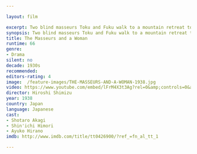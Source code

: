 ```yaml
---

layout: film

excerpt: Two blind masseurs Toku and Fuku walk to a mountain retreat to work for the season. The film follows Toku and his interactions with his blind colleagues and various guests from the inns. Toku is attracted to a mysterious single woman, whom he can tell is from Tokyo by her scent. She is intrigued by him, but also makes friends with another visitor from Tokyo who is traveling with his young nephew. The bored nephew, looking for amusement, meets with the woman from Tokyo, as well as with Toku. A rash of thefts at the inns soon after they arrive causes Toku suspect one of these guests
synopsis: Two blind masseurs Toku and Fuku walk to a mountain retreat to work for the season. The film follows Toku and his interactions with his blind colleagues and various guests from the inns. Toku is attracted to a mysterious single woman, whom he can tell is from Tokyo by her scent. She is intrigued by him, but also makes friends with another visitor from Tokyo who is traveling with his young nephew. The bored nephew, looking for amusement, meets with the woman from Tokyo, as well as with Toku. A rash of thefts at the inns soon after they arrive causes Toku suspect one of these guests
title: The Masseurs and a Woman
runtime: 66
genre: 
- Drama
silent: no
decade: 1930s
recommended: 
editors-rating: 4
image:  /feature-images/THE-MASSEURS-AND-A-WOMAN-1938.jpg  
video: https://www.youtube.com/embed/lFrM4X3t3Ag?rel=0&amp;controls=0&amp;showinfo=0
director: Hiroshi Shimizu 
year: 1938
country: Japan
language: Japanese 
cast:
- Shotaro Akagi
- Shin'ichi Himori
- Ayuko Hirano
imdb: http://www.imdb.com/title/tt0426900/?ref_=fn_al_tt_1

---
```



